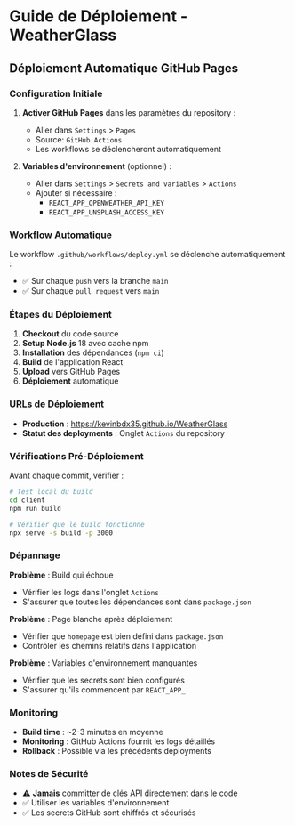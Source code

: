 # Guide de Déploiement - WeatherGlass

## Déploiement Automatique GitHub Pages

### Configuration Initiale

1. **Activer GitHub Pages** dans les paramètres du repository :
   - Aller dans `Settings` > `Pages`
   - Source: `GitHub Actions`
   - Les workflows se déclencheront automatiquement

2. **Variables d'environnement** (optionnel) :
   - Aller dans `Settings` > `Secrets and variables` > `Actions`
   - Ajouter si nécessaire :
     - `REACT_APP_OPENWEATHER_API_KEY`
     - `REACT_APP_UNSPLASH_ACCESS_KEY`

### Workflow Automatique

Le workflow `.github/workflows/deploy.yml` se déclenche automatiquement :
- ✅ Sur chaque `push` vers la branche `main`
- ✅ Sur chaque `pull request` vers `main`

### Étapes du Déploiement

1. **Checkout** du code source
2. **Setup Node.js** 18 avec cache npm
3. **Installation** des dépendances (`npm ci`)
4. **Build** de l'application React
5. **Upload** vers GitHub Pages
6. **Déploiement** automatique

### URLs de Déploiement

- **Production** : https://kevinbdx35.github.io/WeatherGlass
- **Statut des deployments** : Onglet `Actions` du repository

### Vérifications Pré-Déploiement

Avant chaque commit, vérifier :

```bash
# Test local du build
cd client
npm run build

# Vérifier que le build fonctionne
npx serve -s build -p 3000
```

### Dépannage

**Problème** : Build qui échoue
- Vérifier les logs dans l'onglet `Actions`
- S'assurer que toutes les dépendances sont dans `package.json`

**Problème** : Page blanche après déploiement
- Vérifier que `homepage` est bien défini dans `package.json`
- Contrôler les chemins relatifs dans l'application

**Problème** : Variables d'environnement manquantes
- Vérifier que les secrets sont bien configurés
- S'assurer qu'ils commencent par `REACT_APP_`

### Monitoring

- **Build time** : ~2-3 minutes en moyenne
- **Monitoring** : GitHub Actions fournit les logs détaillés
- **Rollback** : Possible via les précédents deployments

### Notes de Sécurité

- ⚠️ **Jamais** committer de clés API directement dans le code
- ✅ Utiliser les variables d'environnement
- ✅ Les secrets GitHub sont chiffrés et sécurisés